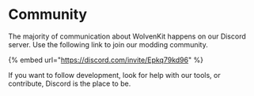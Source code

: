 # Community

The majority of communication about WolvenKit happens on our Discord server. Use the following link to join our modding community.

{% embed url="https://discord.com/invite/Epkq79kd96" %}

If you want to follow development, look for help with our tools, or contribute, Discord is the place to be.
